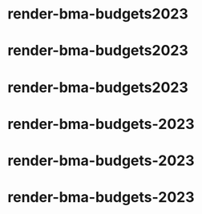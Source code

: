 # render-bma-budgets2023
# render-bma-budgets2023
# render-bma-budgets2023
# render-bma-budgets-2023
# render-bma-budgets-2023
# render-bma-budgets-2023
